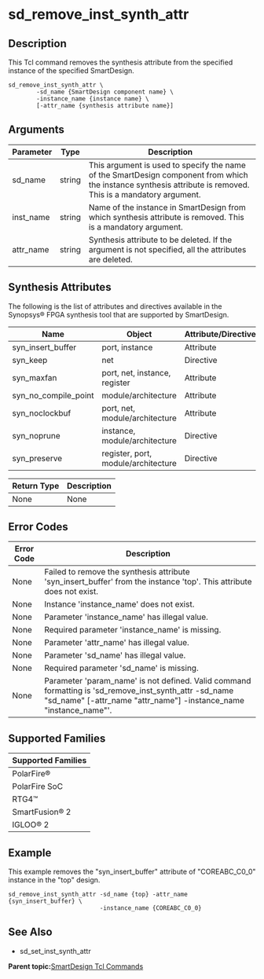 # sd\_remove\_inst\_synth\_attr

## Description

This Tcl command removes the synthesis attribute from the specified instance of the specified SmartDesign.

```
sd_remove_inst_synth_attr \
        -sd_name {SmartDesign component name} \
        -instance_name {instance name} \
        [-attr_name {synthesis attribute name}]
```

## Arguments

|Parameter|Type|Description|
|---------|----|-----------|
|sd\_name|string|This argument is used to specify the name of the SmartDesign component from which the instance synthesis attribute is removed. This is a mandatory argument.|
|inst\_name|string|Name of the instance in SmartDesign from which synthesis attribute is removed. This is a mandatory argument.|
|attr\_name|string|Synthesis attribute to be deleted. If the argument is not specified, all the attributes are deleted.|

## Synthesis Attributes

The following is the list of attributes and directives available in the Synopsys® FPGA synthesis tool that are supported by SmartDesign.

|Name|Object|Attribute/Directive|
|----|------|-------------------|
|syn\_insert\_buffer|port, instance|Attribute|
|syn\_keep|net|Directive|
|syn\_maxfan|port, net, instance, register|Attribute|
|syn\_no\_compile\_point|module/architecture|Attribute|
|syn\_noclockbuf|port, net, module/architecture|Attribute|
|syn\_noprune|instance, module/architecture|Directive|
|syn\_preserve|register, port, module/architecture|Directive|

|Return Type|Description|
|-----------|-----------|
|None|None|

## Error Codes

|Error Code|Description|
|----------|-----------|
|None|Failed to remove the synthesis attribute 'syn\_insert\_buffer' from the instance 'top'. This attribute does not exist.|
|None|Instance 'instance\_name' does not exist.|
|None|Parameter 'instance\_name' has illegal value.|
|None|Required parameter 'instance\_name' is missing.|
|None|Parameter 'attr\_name' has illegal value.|
|None|Parameter 'sd\_name' has illegal value.|
|None|Required parameter 'sd\_name' is missing.|
|None|Parameter 'param\_name' is not defined. Valid command formatting is 'sd\_remove\_inst\_synth\_attr -sd\_name "sd\_name" \[-attr\_name "attr\_name"\] -instance\_name "instance\_name"'.|

## Supported Families

|Supported Families|
|------------------|
|PolarFire®|
|PolarFire SoC|
|RTG4™|
|SmartFusion® 2|
|IGLOO® 2|

## Example

This example removes the "syn\_insert\_buffer" attribute of "COREABC\_C0\_0" instance in the "top" design.

```
sd_remove_inst_synth_attr -sd_name {top} -attr_name {syn_insert_buffer} \
                          -instance_name {COREABC_C0_0}
```

## See Also

-   sd\_set\_inst\_synth\_attr

**Parent topic:**[SmartDesign Tcl Commands](GUID-92BDB298-D736-4F37-87A0-3E5E1200BEE6.md)

